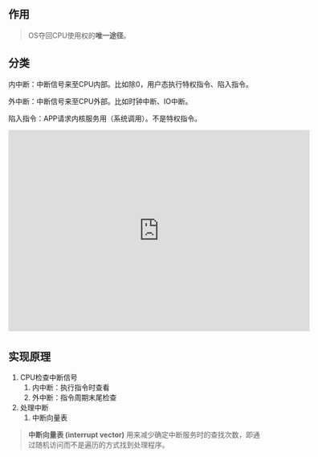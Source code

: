 ## 作用

> OS夺回CPU使用权的**唯一途径**。

## 分类

内中断：中断信号来至CPU内部。比如除0，用户态执行特权指令、陷入指令。

外中断：中断信号来至CPU外部。比如时钟中断、IO中断。

陷入指令：APP请求内核服务用（系统调用）。不是特权指令。

<div><iframe width="600" height="400" frameBorder="0" src="https://www.mindmeister.com/maps/public_map_shell/2112396258/?width=600&height=400&z=auto&no_share=1&no_logo=1" scrolling="no" style="overflow:hidden;margin-bottom:5px">您目前的浏览器无法显示框架元素。请访问MindMeister上的<a href="https://www.mindmeister.com/2112396258/" target="_blank">我的新思维导图</a>页面。</iframe></div>

## 实现原理

1. CPU检查中断信号
   1. 内中断：执行指令时查看
   2. 外中断：指令周期末尾检查
2. 处理中断
   1. 中断向量表

> **中断向量表 (interrupt vector)** 用来减少确定中断服务时的查找次数，即通过随机访问而不是遍历的方式找到处理程序。